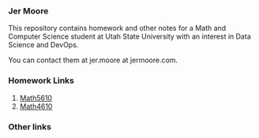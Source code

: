### Jer Moore
 
This repository contains homework and other notes for a Math and Computer Science student at Utah State University with an interest in Data Science and DevOps.

You can contact them at jer.moore at jermoore.com.

### Homework Links

1. [Math5610](https://thedegreeisalie.github.io/Math5610)
2. [Math4610](https://thedegreeisalie.github.io/Math4610)

### Other links
